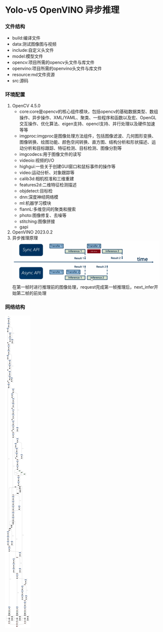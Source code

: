 # Yolo-v5 OpenVINO 异步推理


### 文件结构
- build:编译文件
- data:测试图像图与视频
- include:自定义头文件
- model:模型文件
- opencv:项目所需的opencv头文件与库文件
- openvino:项目所需的openvino头文件与库文件
- resource:md文件资源
- src:源码

### 环境配置
1. OpenCV 4.5.0
   - core:core是opencv的核心组件模块，包括opencv的基础数据类型、数组操作、异步操作、XML/YAML、聚类、一些程序和函数以及宏、OpenGL交互操作、优化算法、eigen支持、opencl支持、并行处理以及硬件加速等等
   - imgproc:imgproc是图像处理方法组件，包括图像滤波、几何图形变换、图像转换、绘图功能、颜色空间转换、直方图、结构分析和形状描述、运动分析和目标跟踪、特征检测、目标检测、图像分割等
   - imgcodecs:用于图像文件的读写
   - videoio:视频的I/O
   - highgui:一些关于创建GUI窗口和鼠标事件的操作等
   - video:运动分析、对象跟踪等
   - calib3d:相机校准和三维重建
   - features2d:二维特征检测描述
   - objdetect:目标检
   - dnn:深度神经网络模
   - ml:机器学习模块
   - flannL:多维空间的聚类和搜索
   - photo:图像修复、去噪等
   - stitching:图像拼接
   - gapi
2. OpenVINO 2023.0.2
3. 异步推理原理
![](resource/async.png)
    在第一帧时进行推理前的图像处理，request完成第一帧推理后，next_infer开始第二帧的前处理
### 网络结构
![](resource/yolov5s.xml.png)